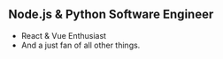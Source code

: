 ## Node.js & Python Software Engineer </br>
<ul>
<li>React & Vue Enthusiast </br> </li>
<li>And a just fan of all other things. </li>
</ul>


